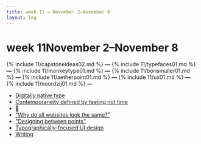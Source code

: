 ```yaml
---
title: week 11 — November 2–November 8
layout: log
---
```


# <span id="title">week 11</span><span id="date">November 2–November 8</span>

{% include 11/capstoneideas02.md %}
**—**
{% include 11/typefaces01.md %}
**—**
{% include 11/monkeytype01.md %}
**—**
{% include 11/borismuller01.md %}
**—**
{% include 11/aetherpoint01.md %}
**—**
{% include 11/ux01.md %}
**—**
{% include 11/noordzij01.md %}
**—**

<nav>
  <ul>
    <li><a href="#capstoneideas02">Digitally native type</a></li>
    <li><a href="#typefaces01">Contemporaneity defined by feeling not time</a></li>
    <li><a href="#monkeytype01">🐒</a></li>
    <li><a href="#borismuller01">"Why do all websites look the same?"</a></li>
    <li><a href="#aetherpoint01">"Designing between points"</a></li>
    <li><a href="#ux01">Typographically-focused UI design</a></li>
    <li><a href="#noordzij01">Writing</a></li>

  </ul>
</nav>
